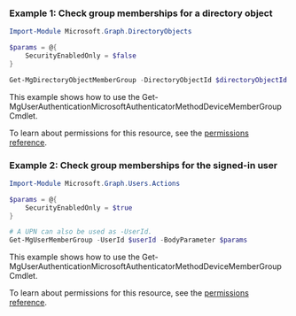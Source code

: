 ### Example 1: Check group memberships for a directory object

```powershellImport-Module Microsoft.Graph.DirectoryObjects

$params = @{
	SecurityEnabledOnly = $false
}

Get-MgDirectoryObjectMemberGroup -DirectoryObjectId $directoryObjectId -BodyParameter $params
```
This example shows how to use the Get-MgUserAuthenticationMicrosoftAuthenticatorMethodDeviceMemberGroup Cmdlet.
To learn about permissions for this resource, see the [permissions reference](/graph/permissions-reference).

### Example 2: Check group memberships for the signed-in user

```powershellImport-Module Microsoft.Graph.Users.Actions

$params = @{
	SecurityEnabledOnly = $true
}

# A UPN can also be used as -UserId.
Get-MgUserMemberGroup -UserId $userId -BodyParameter $params
```
This example shows how to use the Get-MgUserAuthenticationMicrosoftAuthenticatorMethodDeviceMemberGroup Cmdlet.
To learn about permissions for this resource, see the [permissions reference](/graph/permissions-reference).

